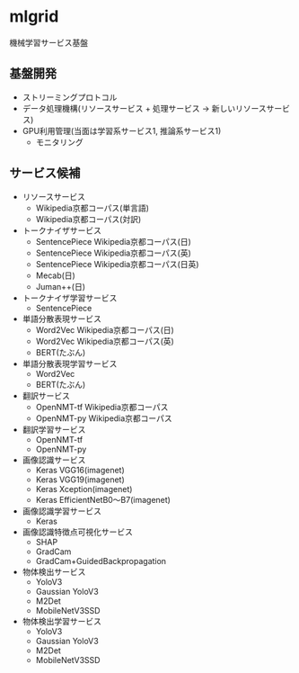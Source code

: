 # mlgrid
機械学習サービス基盤

## 基盤開発

* ストリーミングプロトコル
* データ処理機構(リソースサービス + 処理サービス → 新しいリソースサービス)
* GPU利用管理(当面は学習系サービス1, 推論系サービス1)
  * モニタリング

## サービス候補

* リソースサービス
  * Wikipedia京都コーパス(単言語)
  * Wikipedia京都コーパス(対訳)
* トークナイザサービス
  * SentencePiece Wikipedia京都コーパス(日)
  * SentencePiece Wikipedia京都コーパス(英)
  * SentencePiece Wikipedia京都コーパス(日英)
  * Mecab(日)
  * Juman++(日)
* トークナイザ学習サービス
  * SentencePiece
* 単語分散表現サービス
  * Word2Vec Wikipedia京都コーパス(日)
  * Word2Vec Wikipedia京都コーパス(英)
  * BERT(たぶん)
* 単語分散表現学習サービス
  * Word2Vec
  * BERT(たぶん)
* 翻訳サービス
  * OpenNMT-tf Wikipedia京都コーパス
  * OpenNMT-py Wikipedia京都コーパス
* 翻訳学習サービス
  * OpenNMT-tf
  * OpenNMT-py
* 画像認識サービス
  * Keras VGG16(imagenet)
  * Keras VGG19(imagenet)
  * Keras Xception(imagenet)
  * Keras EfficientNetB0〜B7(imagenet)
* 画像認識学習サービス
  * Keras
* 画像認識特徴点可視化サービス
  * SHAP
  * GradCam
  * GradCam+GuidedBackpropagation
* 物体検出サービス
  * YoloV3
  * Gaussian YoloV3
  * M2Det
  * MobileNetV3SSD
* 物体検出学習サービス
  * YoloV3
  * Gaussian YoloV3
  * M2Det
  * MobileNetV3SSD
  
  
